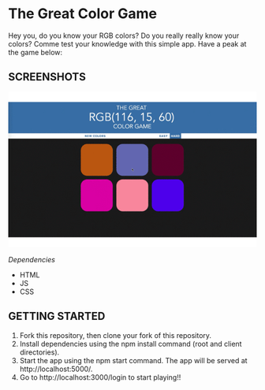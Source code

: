 # The Great Color Game

Hey you, do you know your RGB colors? Do you really really know your colors?
Comme test your knowledge with this simple app.
Have a peak at the game below:

## SCREENSHOTS

!["Playthrough"](https://github.com/Jocelyne1604/colorGame/blob/master/animatedGif.gif)

_Dependencies_

- HTML
- JS
- CSS

## GETTING STARTED

1. Fork this repository, then clone your fork of this repository.
2. Install dependencies using the npm install command (root and client directories).
3. Start the app using the npm start command. The app will be served at http://localhost:5000/.
4. Go to http://localhost:3000/login to start playing!!
